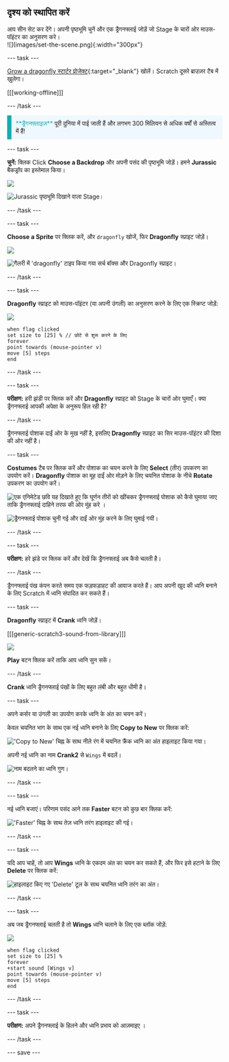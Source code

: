 ## दृश्य को स्थापित करें

<div style="display: flex; flex-wrap: wrap">
<div style="flex-basis: 200px; flex-grow: 1; margin-right: 15px;">
आप सीन सेट कर देंगे। अपनी पृष्ठभूमि चुनें और एक ड्रैगनफ्लाई जोड़ें जो Stage के चारों ओर माउस-पॉइंटर का अनुसरण करे।
</div>
<div>
![](images/set-the-scene.png){:width="300px"}
</div>
</div>

--- task ---

[Grow a dragonfly स्टार्टर प्रोजेक्ट](https://scratch.mit.edu/projects/535695413/editor){:target="_blank"} खोलें। Scratch दूसरे ब्राउज़र टैब में खुलेगा।

[[[working-offline]]]

--- /task ---

<p style="border-left: solid; border-width:10px; border-color: #0faeb0; background-color: aliceblue; padding: 10px;">
<span style="color: #0faeb0">**ड्रैगनफ्लाइज़**</span> पूरी दुनिया में पाई जाती हैं और लगभग 300 मिलियन से अधिक वर्षों से अस्तित्व में हैं!</p>

--- task ---

**चुनें:** क्लिक Click **Choose a Backdrop** और अपनी पसंद की पृष्ठभूमि जोड़ें। हमने **Jurassic** बैकड्रॉप का इस्तेमाल किया।

![](images/choose-backdrop-icon.png)

![Jurassic पृष्ठभूमि दिखाने वाला Stage।](images/Jurassic-backdrop.png)

--- /task ---

--- task ---

**Choose a Sprite** पर क्लिक करें, और `dragonfly` खोजें, फिर **Dragonfly** स्प्राइट जोड़ें।

![](images/choose-sprite-icon.png)

![गैलरी में 'dragonfly' टाइप किया गया सर्च बॉक्स और Dragonfly स्प्राइट।](images/dragonfly-search.png)

--- /task ---

--- task ---

**Dragonfly** स्प्राइट को माउस-पॉइंटर (या अपनी उंगली) का अनुसरण करने के लिए एक स्क्रिप्ट जोड़ें:

![](images/dragonfly-icon.png)

```blocks3
when flag clicked
set size to [25] % // छोटे से शुरू करने के लिए
forever
point towards (mouse-pointer v)
move [5] steps
end
```
--- /task ---

--- task ---

**परीक्षण:** हरी झंडी पर क्लिक करें और **Dragonfly** स्प्राइट को Stage के चारों ओर घुमाएँ। क्या ड्रैगनफ्लाई आपकी अपेक्षा के अनुरूप हिल रही है?

--- /task ---

ड्रैगनफ्लाई पोशाक दाईं ओर के मुख नहीं है, इसलिए **Dragonfly** स्प्राइट का सिर माउस-पॉइंटर की दिशा की ओर नहीं है।

--- task ---

**Costumes** टैब पर क्लिक करें और पोशाक का चयन करने के लिए **Select** (तीर) उपकरण का उपयोग करें। **Dragonfly** पोशाक का मूह दाईं ओर मोड़ने के लिए चयनित पोशाक के नीचे **Rotate** उपकरण का उपयोग करें।

![एक एनिमेटेड छवि यह दिखाते हुए कि घूर्णन तीरों को खींचकर ड्रैगनफ्लाई पोशाक को कैसे घुमाया जाए ताकि ड्रैगनफ्लाई दाहिने तरफ की ओर मुंह करे ।](images/rotated-costume.gif)

![ड्रैगनफ्लाई पोशाक चुनी गई और दाईं ओर मुंह करने के लिए घुमाई गयी।](images/rotated-costume.png)

--- /task ---

--- task ---

**परीक्षण:** हरे झंडे पर क्लिक करें और देखें कि ड्रैगनफ्लाई अब कैसे चलती है।

--- /task ---

ड्रैगनफ्लाई पंख कंपन करते समय एक फड़फड़ाहट की आवाज करते हैं। आप अपनी खुद की ध्वनि बनाने के लिए Scratch में ध्वनि संपादित कर सकते हैं।

--- task ---

**Dragonfly** स्प्राइट में **Crank** ध्वनि जोड़ें।

[[[generic-scratch3-sound-from-library]]]

![](images/crank-sound-editor.png)

**Play** बटन क्लिक करें ताकि आप ध्वनि सुन सकें।

--- /task ---

**Crank** ध्वनि ड्रैगनफ्लाई पंखों के लिए बहुत लंबी और बहुत धीमी है।

--- task ---

अपने कर्सर या उंगली का उपयोग करके ध्वनि के अंत का चयन करें।

केवल चयनित भाग के साथ एक नई ध्वनि बनाने के लिए **Copy to New** पर क्लिक करें:

!['Copy to New' चिह्न के साथ नीले रंग में चयनित क्रैंक ध्वनि का अंत हाइलाइट किया गया।](images/crank-copy-end.png)

अपनी नई ध्वनि का नाम **Crank2** से `Wings` में बदलें।

![नाम बदलने का ध्वनि गुण।](images/crank-wings-sound.png)

--- /task ---

--- task ---

नई ध्वनि बजाएं। परिणाम पसंद आने तक **Faster** बटन को कुछ बार क्लिक करें:

!['Faster' चिह्न के साथ तेज़ ध्वनि तरंग हाइलाइट की गई।](images/wings-faster.png)

--- /task ---

--- task ---

यदि आप चाहें, तो आप **Wings** ध्वनि के एकदम अंत का चयन कर सकते हैं, और फिर इसे हटाने के लिए **Delete** पर क्लिक करें:

![हाइलाइट किए गए 'Delete' टूल के साथ चयनित ध्वनि तरंग का अंत।](images/wings-shorter.png)

--- /task ---

--- task ---

अब जब ड्रैगनफ्लाई चलती है तो **Wings** ध्वनि चलाने के लिए एक ब्लॉक जोड़ें:

![](images/dragonfly-icon.png)

```blocks3
when flag clicked
set size to [25] %
forever
+start sound [Wings v]
point towards (mouse-pointer v)
move [5] steps
end
```
--- /task ---

--- task ---

**परीक्षण:** अपने ड्रैगनफ्लाई के हिलने और ध्वनि प्रभाव को आज़माइए ।

--- /task ---

--- save ---

